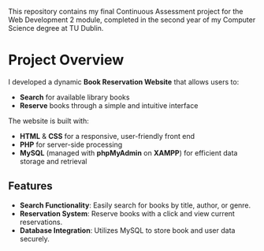 This repository contains my final Continuous Assessment project for the Web Development 2 module, completed in the second year of my Computer Science degree at TU Dublin.

# Project Overview

I developed a dynamic **Book Reservation Website** that allows users to:
- **Search** for available library books
- **Reserve** books through a simple and intuitive interface

The website is built with:
- **HTML** & **CSS** for a responsive, user-friendly front end
- **PHP** for server-side processing
- **MySQL** (managed with **phpMyAdmin** on **XAMPP**) for efficient data storage and retrieval

## Features
- **Search Functionality**: Easily search for books by title, author, or genre.
- **Reservation System**: Reserve books with a click and view current reservations.
- **Database Integration**: Utilizes MySQL to store book and user data securely.